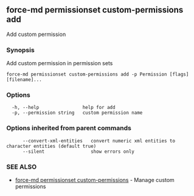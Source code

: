 ## force-md permissionset custom-permissions add

Add custom permission

### Synopsis

Add custom permission in permission sets

```
force-md permissionset custom-permissions add -p Permission [flags] [filename]...
```

### Options

```
  -h, --help                help for add
  -p, --permission string   custom permission name
```

### Options inherited from parent commands

```
      --convert-xml-entities   convert numeric xml entities to character entities (default true)
      --silent                 show errors only
```

### SEE ALSO

* [force-md permissionset custom-permissions](force-md_permissionset_custom-permissions.md)	 - Manage custom permissions

